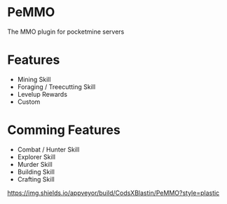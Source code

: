 # PeMMO
The MMO plugin for pocketmine servers
# Features
- Mining Skill
- Foraging / Treecutting Skill
- Levelup Rewards
- Custom
# Comming Features
- Combat / Hunter Skill
- Explorer Skill
- Murder Skill
- Building Skill
- Crafting Skill

https://img.shields.io/appveyor/build/CodsXBlastin/PeMMO?style=plastic

